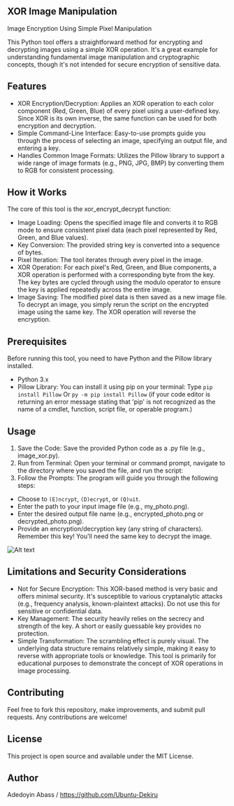 ## XOR Image Manipulation
Image Encryption Using Simple Pixel Manipulation

This Python tool offers a straightforward method for encrypting and decrypting images using a simple XOR operation. It's a great example for understanding fundamental image manipulation and cryptographic concepts, though it's not intended for secure encryption of sensitive data.

## Features
* XOR Encryption/Decryption: Applies an XOR operation to each color component (Red, Green, Blue) of every pixel using a user-defined key. Since XOR is its own inverse, the same function can be used for both encryption and decryption.
* Simple Command-Line Interface: Easy-to-use prompts guide you through the process of selecting an image, specifying an output file, and entering a key.
* Handles Common Image Formats: Utilizes the Pillow library to support a wide range of image formats (e.g., PNG, JPG, BMP) by converting them to RGB for consistent processing.

## How it Works
The core of this tool is the xor_encrypt_decrypt function:

* Image Loading: Opens the specified image file and converts it to RGB mode to ensure consistent pixel data (each pixel represented by Red, Green, and Blue values).
* Key Conversion: The provided string key is converted into a sequence of bytes.
* Pixel Iteration: The tool iterates through every pixel in the image.
* XOR Operation: For each pixel's Red, Green, and Blue components, a XOR operation is performed with a corresponding byte from the key. The key bytes are cycled through using the modulo operator to ensure the key is applied repeatedly across the entire image.
* Image Saving: The modified pixel data is then saved as a new image file.
To decrypt an image, you simply rerun the script on the encrypted image using the same key. The XOR operation will reverse the encryption.

## Prerequisites
Before running this tool, you need to have Python and the Pillow library installed.
* Python 3.x
* Pillow Library: You can install it using pip on your terminal: 
Type `pip install Pillow`
Or `py -m pip install Pillow` (if your code editor is returning an error message stating that 'pip' is not recognized as the name of a cmdlet, function, script file, or operable program.)

## Usage
1. Save the Code: Save the provided Python code as a .py file (e.g., image_xor.py).
2. Run from Terminal: Open your terminal or command prompt, navigate to the directory where you saved the file, and run the script:
3. Follow the Prompts: The program will guide you through the following steps:

  * Choose to `(E)ncrypt`, `(D)ecrypt`, or `(Q)uit`.
  * Enter the path to your input image file (e.g., my_photo.png).
  * Enter the desired output file name (e.g., encrypted_photo.png or decrypted_photo.png).
  * Provide an encryption/decryption key (any string of characters). Remember this key! You'll need the same key to decrypt the image.
 
 ![Alt text](https://github.com/Ubuntu-Dekiru/xor_image_manipulation/blob/main/screenshots/Screenshot%202025-06-12%20033427.png)

## Limitations and Security Considerations
* Not for Secure Encryption: This XOR-based method is very basic and offers minimal security. It's susceptible to various cryptanalytic attacks (e.g., frequency analysis, known-plaintext attacks). Do not use this for sensitive or confidential data.
* Key Management: The security heavily relies on the secrecy and strength of the key. A short or easily guessable key provides no protection.
* Simple Transformation: The scrambling effect is purely visual. The underlying data structure remains relatively simple, making it easy to reverse with appropriate tools or knowledge.
This tool is primarily for educational purposes to demonstrate the concept of XOR operations in image processing.

## Contributing
Feel free to fork this repository, make improvements, and submit pull requests. Any contributions are welcome!

## License
This project is open source and available under the MIT License.

## Author
Adedoyin Abass / https://github.com/Ubuntu-Dekiru
